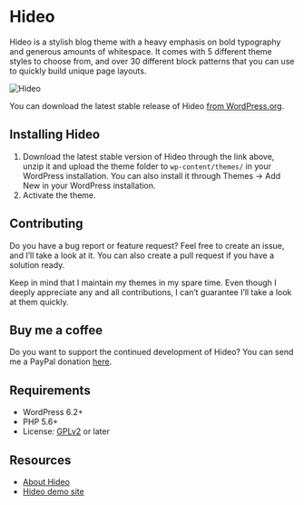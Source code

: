 # Hideo

Hideo is a stylish blog theme with a heavy emphasis on bold typography and generous amounts of whitespace. It comes with 5 different theme styles to choose from, and over 30 different block patterns that you can use to quickly build unique page layouts.

![Hideo](https://github.com/andersnoren/hideo/blob/main/screenshot.jpg)

You can download the latest stable release of Hideo [from WordPress.org](https://wordpress.org/themes/hideo/).

## Installing Hideo
1. Download the latest stable version of Hideo through the link above, unzip it and upload the theme folder to `wp-content/themes/` in your WordPress installation. You can also install it through Themes → Add New in your WordPress installation.
2. Activate the theme.

## Contributing
Do you have a bug report or feature request? Feel free to create an issue, and I’ll take a look at it. You can also create a pull request if you have a solution ready. 

Keep in mind that I maintain my themes in my spare time. Even though I deeply appreciate any and all contributions, I can’t guarantee I’ll take a look at them quickly.

## Buy me a coffee
Do you want to support the continued development of Hideo? You can send me a PayPal donation [here](https://www.paypal.com/cgi-bin/webscr?cmd=_donations&business=anders%40andersnoren%2ese&lc=US&item_name=Free%20WordPress%20Themes%20from%20Anders%20Noren&currency_code=USD&bn=PP%2dDonationsBF%3abtn_donateCC_LG%2egif%3aNonHosted).

## Requirements
- WordPress 6.2+
- PHP 5.6+
- License: [GPLv2](https://www.gnu.org/licenses/gpl-2.0.html) or later

## Resources
- [About Hideo](https://andersnoren.se/teman/hideo-wordpress-theme/)
- [Hideo demo site](https://andersnoren.se/themes/hideo/)
